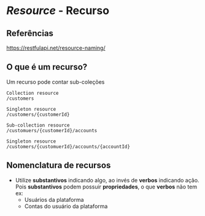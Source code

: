 # *Resource* - Recurso

## Referências
https://restfulapi.net/resource-naming/

## O que é um recurso?

Um recurso pode contar sub-coleções

```
Collection resource
/customers
```

```
Singleton resource
/customers/{customerId}
```

```
Sub-collection resource
/customuers/{customerId}/accounts
```

```
Singleton resource
/customers/{customuerId}/accounts/{accountId}
```

## Nomenclatura de recursos
* Utilize **substantivos** indicando algo, ao invés de **verbos** indicando ação. Pois **substantivos** podem possuir **propriedades**, o que **verbos** não tem ex:
  * Usuários da plataforma
  * Contas do usuário da plataforma
